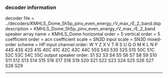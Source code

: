 
### decoder information 
decoder file = ../decoders/KMHLS_Dome_5h5p_pinv_even_energy_rV_max_rE_2_band.dsp
description = KMHLS_Dome_5h5p_pinv_even_energy_rV_max_rE_2_band
speaker array name = KMHLS_Dome
horizontal order   = 5
vertical order     = 5
coefficient order  = acn
coefficient scale  = SN3D
input scale        = SN3D
mixed-order scheme = HP
input channel order: W Y Z X V T R S U Q O M K L N P 44S 43S 42S 41S 40C 41C 42C 43C 44C 55S 54S 53S 52S 51S 50C 51C 52C 53C 54C 55C 
output speaker order: S1 S2 S3 S4 S5 S6 S7 S8 S9 S10 S11 S12 S13 S14 S15 S16 S17 S18 S19 S20 S21 S22 S23 S24 S25 S26 S27 S28 S29 

---

